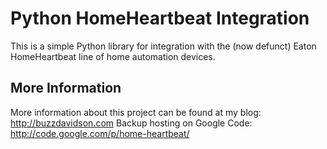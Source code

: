 Python HomeHeartbeat Integration
================================
This is a simple Python library for integration with the (now defunct) Eaton HomeHeartbeat line of home automation devices.

More Information
----------------
More information about this project can be found at my blog: http://buzzdavidson.com
Backup hosting on Google Code: http://code.google.com/p/home-heartbeat/
